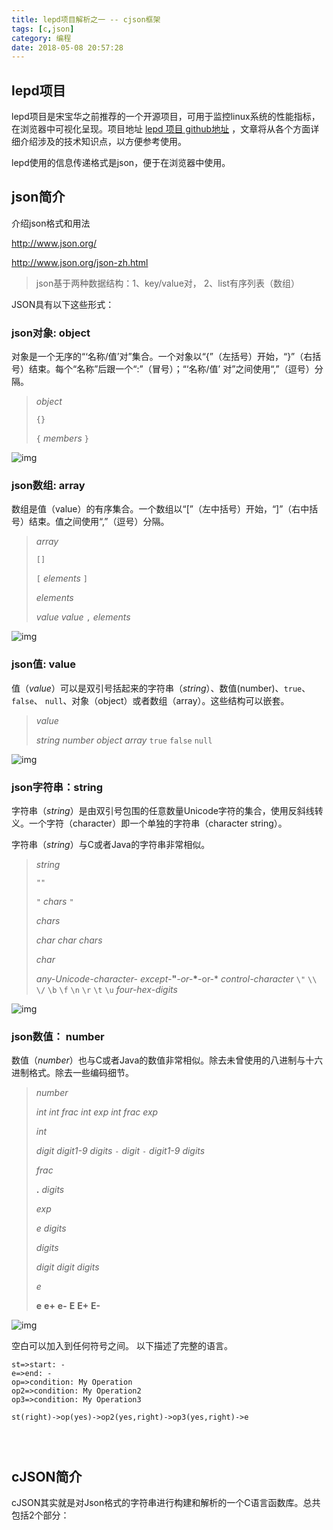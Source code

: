 ```yaml
---
title: lepd项目解析之一 -- cjson框架
tags: [c,json]
category: 编程
date: 2018-05-08 20:57:28
---
```


## lepd项目

lepd项目是宋宝华之前推荐的一个开源项目，可用于监控linux系统的性能指标，在浏览器中可视化呈现。项目地址 [lepd 项目 github地址](https://github.com/21cnbao/lepd) ，文章将从各个方面详细介绍涉及的技术知识点，以方便参考使用。

lepd使用的信息传递格式是json，便于在浏览器中使用。

## json简介

 介绍json格式和用法

http://www.json.org/

http://www.json.org/json-zh.html

> json基于两种数据结构：1、key/value对， 2、list有序列表（数组）



JSON具有以下这些形式：

### json对象: object

对象是一个无序的“‘名称/值’对”集合。一个对象以“{”（左括号）开始，“}”（右括号）结束。每个“名称”后跟一个“:”（冒号）；“‘名称/值’ 对”之间使用“,”（逗号）分隔。

> *object*
>
> `{}`
>
> `{` *members* `}`

![img](http://www.json.org/object.gif)

### json数组: array

数组是值（value）的有序集合。一个数组以“[”（左中括号）开始，“]”（右中括号）结束。值之间使用“,”（逗号）分隔。

> *array*
>
> `[]` 
>
> `[` *elements* `]`  
>
> *elements*
>
> *value* 
> *value* `,` *elements*

![img](http://www.json.org/array.gif)

### json值: value

值（*value*）可以是双引号括起来的字符串（*string*）、数值(number)、`true`、`false`、 `null`、对象（object）或者数组（array）。这些结构可以嵌套。

> *value*
>
> *string*
> *number*
> *object*
> *array*
> `true`
> `false`
> `null`

![img](http://www.json.org/value.gif)

### json字符串：string

字符串（*string*）是由双引号包围的任意数量Unicode字符的集合，使用反斜线转义。一个字符（character）即一个单独的字符串（character string）。

字符串（*string*）与C或者Java的字符串非常相似。

> *string*
>
> `""`
>
> `"` *chars* `"`
>
> *chars*
>
> *char*
> *char chars*
>
> *char*
>
> *any-Unicode-character-*
>     *except-***"***-or-***\***-or-*
>     *control-character*
> `\"`
> `\\`
> `\/`
> `\b`
> `\f`
> `\n`
> `\r`
> `\t`
> `\u` *four-hex-digits*

![img](http://www.json.org/string.gif)

### json数值： number

数值（*number*）也与C或者Java的数值非常相似。除去未曾使用的八进制与十六进制格式。除去一些编码细节。

> *number*
>
> *int*
> *int frac*
> *int exp*
> *int frac exp*
>
> *int*
>
> *digit*
> *digit1-9 digits* 
> `-` *digit*
> `-` *digit1-9 digits*
>
> *frac*
>
> **.** *digits*
>
> *exp*
>
> *e* *digits*
>
> *digits*
>
> *digit*
> *digit* *digits*
>
> *e*
>
> **e**
> **e+**
> **e-**
> **E**
> **E+**
> **E-**

![img](http://www.json.org/number.gif)

空白可以加入到任何符号之间。 以下描述了完整的语言。

```flow
st=>start: -
e=>end: -
op=>condition: My Operation
op2=>condition: My Operation2
op3=>condition: My Operation3

st(right)->op(yes)->op2(yes,right)->op3(yes,right)->e




```



## cJSON简介

cJSON其实就是对Json格式的字符串进行构建和解析的一个C语言函数库。总共包括2个部分：

